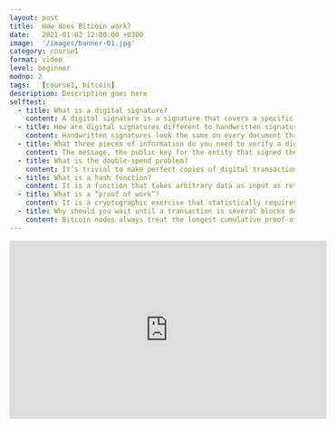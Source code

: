```yaml
---
layout: post
title:  How does Bitcoin work?
date:   2021-01-02 12:00:00 +0300
image:  '/images/banner-01.jpg'
category: course1
format: video
level: beginner
modno: 2
tags:   [course1, bitcoin]
description: Description goes here
selftest:
  - title: What is a digital signature?
    content: A digital signature is a signature that covers a specific message with a specific private key.
  - title: How are digital signatures different to handwritten signatures?
    content: Handwritten signatures look the same on every document that they appear. Digital signatures are specific to the document, or message, that they sign.
  - title: What three pieces of information do you need to verify a digital signature?
    content: The message, the public key for the entity that signed the message, and the signature itself.
  - title: What is the double-spend problem?
    content: It’s trivial to make perfect copies of digital transactions. For any electronic money system, the double-spend problem refers to trying to prevent the transaction “Alice pays $100” from being used over and over again. This is typically solved using a centralised ledger (i.e. a bank). Bitcoin solves the double-spend problem without requiring a centralised authority controlling the ledger.
  - title: What is a hash function?
    content: It is a function that takes arbitrary data as input as returns a number that i) appears to be randomly generated, ii) cannot be “reversed” without an infeasible amount of work. Essentially, a hash function is a one-way function that returns a summary, or digest of the input data that is indistinguishable from a random result.
  - title: What is a “proof of work”?
    content: It is a cryptographic exercise that statistically requires a predetermined amount of effort to produce, but very little effort to verify. For example, you might require someone to hash a list of transactions along with a number (called a nonce) that produces a digest that starts with 30 zeros. Because hash functions are one-way functions, you know that someone had to do 2^20 (roughly 1,000,000,000) hashes, on average, to generate that hash. When they present the proof, you have to do exactly one hash, using the provided nonce, to verify the claimed proof of work.
  - title: Why should you wait until a transaction is several blocks deep in the chain before accepting it?
    content: Bitcoin nodes always treat the longest cumulative proof-of-work chain as the true record of the bitcoin ledger. It’s possible for a block to get overtaken by a competing chain, in which case transactions on the losing chain would be “reversed” if they’re not also on the alternative chain. The deeper on the blockchain a transaction is, the less likely that enough proof of work will be generated to rewrite this section of the blockchain.
---
```


<iframe width="560" height="315" src="https://www.youtube.com/embed/bBC-nXj3Ng4" title="YouTube video player" frameborder="0" allow="accelerometer; autoplay; clipboard-write; encrypted-media; gyroscope; picture-in-picture" allowfullscreen></iframe>
